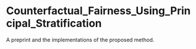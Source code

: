 # Counterfactual_Fairness_Using_Principal_Stratification
A preprint and the implementations of the proposed method.

